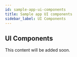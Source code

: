 ```yaml
---
id: sample-app-ui-components
title: Sample app UI components
sidebar_label: UI Components
---
```


## UI Components

This content will be added soon.
